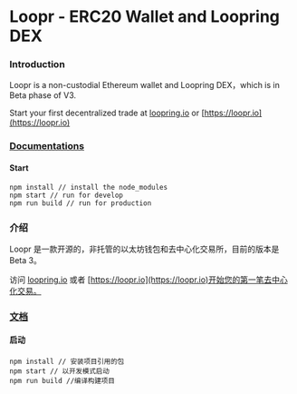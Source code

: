 # Loopr - ERC20 Wallet and Loopring DEX

### Introduction

Loopr is a non-custodial Ethereum wallet and Loopring DEX，which is in Beta phase of V3. 

Start your first decentralized trade at [loopring.io](https://loopring.io) or [https://loopr.io](https://loopr.io)

### [Documentations](https://loopring.github.io/loopr/english)

#### Start

	npm install // install the node_modules
	npm start // run for develop
	npm run build // run for production

### 介绍

Loopr 是一款开源的，非托管的以太坊钱包和去中心化交易所，目前的版本是Beta 3。

访问 [loopring.io](https://loopring.io) 或者 [https://loopr.io](https://loopr.io)开始您的第一笔去中心化交易。


### [文档](https://loopring.github.io/loopr/chinese)

#### 启动

	npm install // 安装项目引用的包
	npm start // 以开发模式启动
	npm run build //编译构建项目








